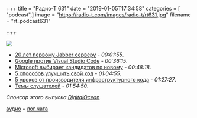 +++
title = "Радио-Т 631"
date = "2019-01-05T17:34:58"
categories = [ "podcast",]
image = "https://radio-t.com/images/radio-t/rt631.jpg"
filename = "rt_podcast631"

+++

![](https://radio-t.com/images/radio-t/rt631.jpg)

- [20 лет первому Jabber серверу](https://fr.movim.eu/?blog/debacle@movim.eu/happy-birthday-xmpp-20th-anniversary-of-1st-jabber-server-IBmtu8) - *00:01:55*.
- [Google против Visual Studio Code](https://www.geekwire.com/2019/microsoft-declines-back-cmos-statement-majority-google-developers-using-visual-studio-code/) - *00:36:15*.
- [Microsoft выбирает кандидатов по новому](https://www.businessinsider.fr/us/microsoft-new-developer-interview-process-2018-12/) - *00:48:18*.
- [5 способов улучшить свой код](https://dev.to/flippedcoding/5-things-you-can-do-to-write-better-code-2i98) - *01:04:55*.
- [5 уроков от производителя инфраструктурного кода](https://blog.gruntwork.io/5-lessons-learned-from-writing-over-300-000-lines-of-infrastructure-code-36ba7fadeac1?gi=7b1222ca61c) - *01:27:27*.
- [Темы слушателей](https://radio-t.com/p/2019/01/01/prep-631/) - *01:54:50*.

*Спонсор этого выпуска [DigitalOcean](https://www.digitalocean.com)*


[аудио](http://cdn.radio-t.com/rt_podcast631.mp3) • [лог чата](http://chat.radio-t.com/logs/radio-t-631.html)
<audio src="http://cdn.radio-t.com/rt_podcast631.mp3" preload="none"></audio>
